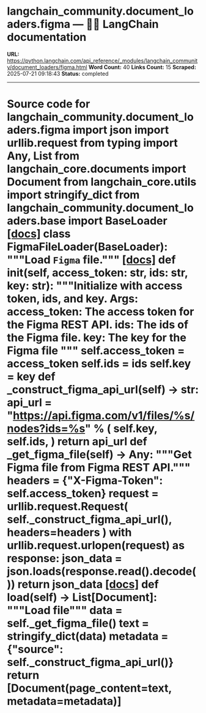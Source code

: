 # langchain_community.document_loaders.figma — 🦜🔗 LangChain  documentation

**URL:** https://python.langchain.com/api_reference/_modules/langchain_community/document_loaders/figma.html
**Word Count:** 40
**Links Count:** 15
**Scraped:** 2025-07-21 09:18:43
**Status:** completed

---

# Source code for langchain\_community.document\_loaders.figma               import json     import urllib.request     from typing import Any, List          from langchain_core.documents import Document     from langchain_core.utils import stringify_dict          from langchain_community.document_loaders.base import BaseLoader                              [[docs]](https://python.langchain.com/api_reference/community/document_loaders/langchain_community.document_loaders.figma.FigmaFileLoader.html#langchain_community.document_loaders.figma.FigmaFileLoader)     class FigmaFileLoader(BaseLoader):         """Load `Figma` file."""                         [[docs]](https://python.langchain.com/api_reference/community/document_loaders/langchain_community.document_loaders.figma.FigmaFileLoader.html#langchain_community.document_loaders.figma.FigmaFileLoader.__init__)         def __init__(self, access_token: str, ids: str, key: str):             """Initialize with access token, ids, and key.                  Args:                 access_token: The access token for the Figma REST API.                 ids: The ids of the Figma file.                 key: The key for the Figma file             """             self.access_token = access_token             self.ids = ids             self.key = key                             def _construct_figma_api_url(self) -> str:             api_url = "https://api.figma.com/v1/files/%s/nodes?ids=%s" % (                 self.key,                 self.ids,             )             return api_url              def _get_figma_file(self) -> Any:             """Get Figma file from Figma REST API."""             headers = {"X-Figma-Token": self.access_token}             request = urllib.request.Request(                 self._construct_figma_api_url(), headers=headers             )             with urllib.request.urlopen(request) as response:                 json_data = json.loads(response.read().decode())                 return json_data                         [[docs]](https://python.langchain.com/api_reference/community/document_loaders/langchain_community.document_loaders.figma.FigmaFileLoader.html#langchain_community.document_loaders.figma.FigmaFileLoader.load)         def load(self) -> List[Document]:             """Load file"""             data = self._get_figma_file()             text = stringify_dict(data)             metadata = {"source": self._construct_figma_api_url()}             return [Document(page_content=text, metadata=metadata)]